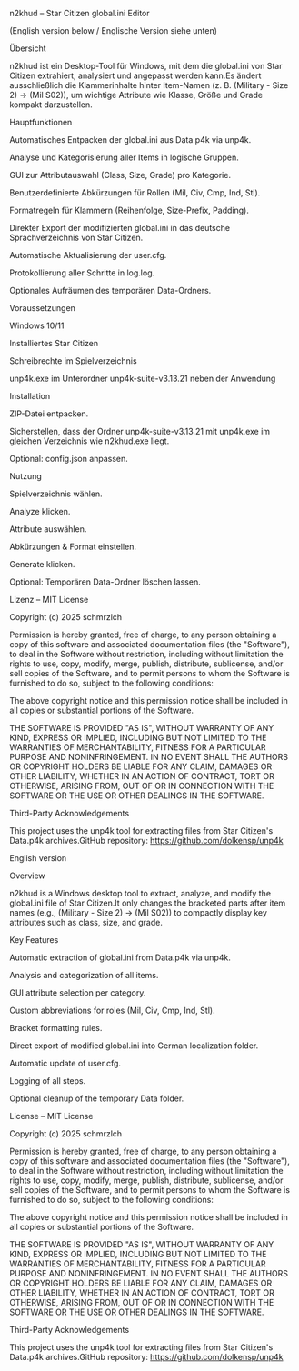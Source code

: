 n2khud – Star Citizen global.ini Editor

(English version below / Englische Version siehe unten)

Übersicht

n2khud ist ein Desktop-Tool für Windows, mit dem die global.ini von Star Citizen extrahiert, analysiert und angepasst werden kann.Es ändert ausschließlich die Klammerinhalte hinter Item-Namen (z. B. (Military - Size 2) → (Mil S02)), um wichtige Attribute wie Klasse, Größe und Grade kompakt darzustellen.

Hauptfunktionen

Automatisches Entpacken der global.ini aus Data.p4k via unp4k.

Analyse und Kategorisierung aller Items in logische Gruppen.

GUI zur Attributauswahl (Class, Size, Grade) pro Kategorie.

Benutzerdefinierte Abkürzungen für Rollen (Mil, Civ, Cmp, Ind, Stl).

Formatregeln für Klammern (Reihenfolge, Size-Prefix, Padding).

Direkter Export der modifizierten global.ini in das deutsche Sprachverzeichnis von Star Citizen.

Automatische Aktualisierung der user.cfg.

Protokollierung aller Schritte in log.log.

Optionales Aufräumen des temporären Data-Ordners.

Voraussetzungen

Windows 10/11

Installiertes Star Citizen

Schreibrechte im Spielverzeichnis

unp4k.exe im Unterordner unp4k-suite-v3.13.21 neben der Anwendung

Installation

ZIP-Datei entpacken.

Sicherstellen, dass der Ordner unp4k-suite-v3.13.21 mit unp4k.exe im gleichen Verzeichnis wie n2khud.exe liegt.

Optional: config.json anpassen.

Nutzung

Spielverzeichnis wählen.

Analyze klicken.

Attribute auswählen.

Abkürzungen & Format einstellen.

Generate klicken.

Optional: Temporären Data-Ordner löschen lassen.

Lizenz – MIT License

Copyright (c) 2025 schmrzlch

Permission is hereby granted, free of charge, to any person obtaining a copy
of this software and associated documentation files (the "Software"), to deal
in the Software without restriction, including without limitation the rights
to use, copy, modify, merge, publish, distribute, sublicense, and/or sell
copies of the Software, and to permit persons to whom the Software is
furnished to do so, subject to the following conditions:

The above copyright notice and this permission notice shall be included in all
copies or substantial portions of the Software.

THE SOFTWARE IS PROVIDED "AS IS", WITHOUT WARRANTY OF ANY KIND, EXPRESS OR
IMPLIED, INCLUDING BUT NOT LIMITED TO THE WARRANTIES OF MERCHANTABILITY,
FITNESS FOR A PARTICULAR PURPOSE AND NONINFRINGEMENT. IN NO EVENT SHALL THE
AUTHORS OR COPYRIGHT HOLDERS BE LIABLE FOR ANY CLAIM, DAMAGES OR OTHER
LIABILITY, WHETHER IN AN ACTION OF CONTRACT, TORT OR OTHERWISE, ARISING FROM,
OUT OF OR IN CONNECTION WITH THE SOFTWARE OR THE USE OR OTHER DEALINGS IN THE
SOFTWARE.

Third-Party Acknowledgements

This project uses the unp4k tool for extracting files from Star Citizen's Data.p4k archives.GitHub repository: https://github.com/dolkensp/unp4k

English version

Overview

n2khud is a Windows desktop tool to extract, analyze, and modify the global.ini file of Star Citizen.It only changes the bracketed parts after item names (e.g., (Military - Size 2) → (Mil S02)) to compactly display key attributes such as class, size, and grade.

Key Features

Automatic extraction of global.ini from Data.p4k via unp4k.

Analysis and categorization of all items.

GUI attribute selection per category.

Custom abbreviations for roles (Mil, Civ, Cmp, Ind, Stl).

Bracket formatting rules.

Direct export of modified global.ini into German localization folder.

Automatic update of user.cfg.

Logging of all steps.

Optional cleanup of the temporary Data folder.

License – MIT License

Copyright (c) 2025 schmrzlch

Permission is hereby granted, free of charge, to any person obtaining a copy
of this software and associated documentation files (the "Software"), to deal
in the Software without restriction, including without limitation the rights
to use, copy, modify, merge, publish, distribute, sublicense, and/or sell
copies of the Software, and to permit persons to whom the Software is
furnished to do so, subject to the following conditions:

The above copyright notice and this permission notice shall be included in all
copies or substantial portions of the Software.

THE SOFTWARE IS PROVIDED "AS IS", WITHOUT WARRANTY OF ANY KIND, EXPRESS OR
IMPLIED, INCLUDING BUT NOT LIMITED TO THE WARRANTIES OF MERCHANTABILITY,
FITNESS FOR A PARTICULAR PURPOSE AND NONINFRINGEMENT. IN NO EVENT SHALL THE
AUTHORS OR COPYRIGHT HOLDERS BE LIABLE FOR ANY CLAIM, DAMAGES OR OTHER
LIABILITY, WHETHER IN AN ACTION OF CONTRACT, TORT OR OTHERWISE, ARISING FROM,
OUT OF OR IN CONNECTION WITH THE SOFTWARE OR THE USE OR OTHER DEALINGS IN THE
SOFTWARE.

Third-Party Acknowledgements

This project uses the unp4k tool for extracting files from Star Citizen's Data.p4k archives.GitHub repository: https://github.com/dolkensp/unp4k

